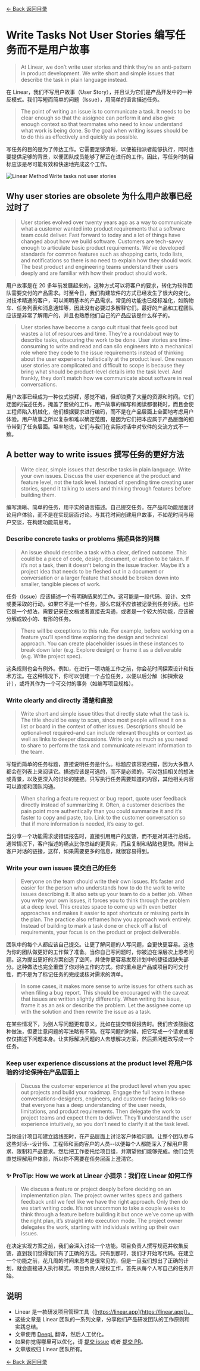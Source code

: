 [<- Back 返回目录](README.md)

# Write Tasks Not User Stories 编写任务而不是用户故事

> At Linear, we don’t write user stories and think they’re an anti-pattern in product development. We write short and simple issues that describe the task in plain language instead.

在 Linear，我们不写用户故事（User Story），并且认为它们是产品开发中的一种反模式。我们写短而简单的问题（Issue），用简单的语言描述任务。

> The point of writing an issue is to communicate a task. It needs to be clear enough so that the assignee can perform it and also give enough context so that teammates who need to know understand what work is being done. So the goal when writing issues should be to do this as effectively and quickly as possible.

写任务的目的是为了传达工作。它需要足够清晰，以便被指派者能够执行，同时也要提供足够的背景，以便团队成员能够了解正在进行的工作。因此，写任务时的目标应该是尽可能有效和快速地完成这个工作。

![Linear Method Write tasks not user stories](images/write-tasks-not-user-stories.png)

## Why user stories are obsolete 为什么用户故事已经过时了

> User stories evolved over twenty years ago as a way to communicate what a customer wanted into product requirements that a software team could deliver. Fast forward to today and a lot of things have changed about how we build software. Customers are tech-savvy enough to articulate basic product requirements. We’ve developed standards for common features such as shopping carts, todo lists, and notifications so there is no need to explain how they should work. The best product and engineering teams understand their users deeply and are familiar with how their product should work.

用户故事是在 20 多年前发展起来的，这种方式可以将客户的要求，转化为软件团队需要交付的产品需求。时至今日，我们构建软件的方式已经发生了很大的变化。对技术精通的客户，可以阐明基本的产品需求。常见的功能也已经标准化，如购物车、任务列表和消息通知等，因此没有必要过多解释它们。最好的产品和工程团队应该是非常了解用户的，并且也熟悉他们自己的产品应该是什么样子的。

> User stories have become a cargo cult ritual that feels good but wastes a lot of resources and time. They’re a roundabout way to describe tasks, obscuring the work to be done. User stories are time-consuming to write and read and can silo engineers into a mechanical role where they code to the issue requirements instead of thinking about the user experience holistically at the product level. One reason user stories are complicated and difficult to scope is because they bring what should be product-level details into the task level. And frankly, they don’t match how we communicate about software in real conversations.

用户故事已经成为一种仪式崇拜，感觉不错，但却浪费了大量的资源和时间。它们迂回的描述任务，掩盖了要做的工作。用户故事的编写和阅读都很耗时，而且会使工程师陷入机械化，他们根据要求进行编码，而不是在产品层面上全面地考虑用户体验。用户故事之所以复杂和难以确定范围，是因为它们把本应属于产品层面的细节带到了任务层面。坦率地说，它们与我们在实际对话中对软件的交流方式不一致。

## A better way to write issues 撰写任务的更好方法

> Write clear, simple issues that describe tasks in plain language. Write your own issues. Discuss the user experience at the product and feature level, not the task level. Instead of spending time creating user stories, spend it talking to users and thinking through features before building them.

编写清晰、简单的任务，用平实的语言描述。自己提交任务。在产品和功能层面讨论用户体验，而不是在实现层面讨论。与其花时间创建用户故事，不如花时间与用户交谈，在构建功能前思考。

### Describe concrete tasks or problems 描述具体的问题

> An issue should describe a task with a clear, defined outcome. This could be a piece of code, design, document, or action to be taken. If it’s not a task, then it doesn’t belong in the issue tracker. Maybe it’s a project idea that needs to be fleshed out in a document or conversation or a larger feature that should be broken down into smaller, tangible pieces of work.

任务（Issue）应该描述一个有明确结果的工作。这可能是一段代码、设计、文件或要采取的行动。如果它不是一个任务，那么它就不应该被记录到任务列表。也许它是一个想法，需要记录在文档或者直接去沟通，或者是一个较大的功能，应该被分解成较小的、有形的任务。

> There will be exceptions to this rule. For example, before working on a feature you’ll spend time exploring the design and technical approach. You can create placeholder issues in these instances to break down later (e.g. Explore design) or frame it as a deliverable (e.g. Write project spec).

这条规则也会有例外。例如，在进行一项功能工作之前，你会花时间探索设计和技术方法。在这种情况下，你可以创建一个占位任务，以便以后分解（如探索设计），或将其作为一个可交付的事务（如编写项目规格）。

### Write clearly and directly 清楚和直接

> Write short and simple issue titles that directly state what the task is. The title should be easy to scan, since most people will read it on a list or board in the context of other issues. Descriptions should be optional–not required–and can include relevant thoughts or context as well as links to deeper discussions. Write only as much as you need to share to perform the task and communicate relevant information to the team.

写短而简单的任务标题，直接说明任务是什么。标题应该容易扫描，因为大多数人都会在列表上来阅读它。描述应该是可选的，而不是必须的，可以包括相关的想法或背景，以及更深入的讨论的链接。只写执行任务需要知道的内容，其他相关内容可以直接和团队沟通。

> When sharing a feature request or bug report, quote user feedback directly instead of summarizing it. Often, a customer describes the pain point more authentically than you could summarize it and it’s faster to copy and paste, too. Link to the customer conversation so that if more information is needed, it’s easy to get.

当分享一个功能需求或错误报告时，直接引用用户的反馈，而不是对其进行总结。通常情况下，客户描述的痛点比你总结的更真实，而且复制和粘贴也更快。附带上客户对话的链接，这样，如果需要更多的信息，就很容易得到。

### Write your own issues 提交自己的任务

> Everyone on the team should write their own issues. It’s faster and easier for the person who understands how to do the work to write issues describing it. It also sets up your team to do a better job. When you write your own issues, it forces you to think through the problem at a deep level. This creates space to come up with even better approaches and makes it easier to spot shortcuts or missing parts in the plan. The practice also reframes how you approach work entirely. Instead of building to mark a task done or check off a list of requirements, your focus is on the product or project deliverable.

团队中的每个人都应该自己提交。让更了解问题的人写问题，会更快更容易。这也为你的团队做更好的工作做了准备。当你自己写问题时，你被迫在深层次上思考问题。这为提出更好的方案创造了空间，并使你更容易发现计划中的捷径或缺失部分。这种做法也完全重塑了你对待工作的方式。你的重点是产品或项目的可交付性，而不是为了标记任务的完成或核对需求的清单。

> In some cases, it makes more sense to write issues for others such as when filing a bug report. This should be encouraged with the caveat that issues are written slightly differently. When writing the issue, frame it as an ask or describe the problem. Let the assignee come up with the solution and then rewrite the issue as a task.

在某些情况下，为别人写问题更有意义，比如在提交错误报告时。我们应该鼓励这种做法，但要注意问题的写法略有不同。在写问题的时候，把它写成一个请求或者仅仅描述下问题本身。让实际解决问题的人去想解决方案，然后把问题改写成一个任务。

### Keep user experience discussions at the product level 将用户体验的讨论保持在产品层面上

> Discuss the customer experience at the product level when you spec out projects and build your roadmap. Engage the full team in these conversations–designers, engineers, and customer-facing folks–so that everyone has a deep understanding of the user needs, limitations, and product requirements. Then delegate the work to project teams and expect them to deliver. They’ll understand the user experience intuitively, so you don’t need to clarify it at the task level.

当你设计项目和建立路线图时，在产品层面上讨论客户体验问题。让整个团队参与这些对话--设计师、工程师和面向客户的人员--以便每个人都能深入了解用户需求、限制和产品要求。然后把工作委托给项目组，并期望他们能够完成。他们会凭直觉理解用户体验，所以你不需要在任务层面上澄清它。

### ✨ ProTip: How we work at Linear 小提示：我们在 Linear 如何工作

> We discuss a feature or project deeply before deciding on an implementation plan. The project owner writes specs and gathers feedback until we feel like we have the right approach. Only then do we start writing code. It’s not uncommon to take a couple weeks to think through a feature before building it but once we’ve come up with the right plan, it’s straight into execution mode. The project owner delegates the work, starting with individuals writing up their own issues.

在决定实现方案之前，我们会深入讨论一个功能。项目负责人撰写规范并收集反馈，直到我们觉得我们有了正确的方法。只有到那时，我们才开始写代码。在建立一个功能之前，花几周的时间来思考是很常见的，但是一旦我们想出了正确的计划，就会直接进入执行模式。项目负责人授权工作，首先从每个人写自己的任务开始。

## 说明

* Linear 是一款研发项目管理工具（[https://linear.app](https://linear.app)）。
* 这些文章是 Linear 团队的一系列文章，分享他们产品研发团队的工作原则和实践总结。
* 文章使用 [DeepL](https://www.deepl.com/translator) 翻译，然后人工优化。
* 如果你觉得哪里可以优化，请 [提交 issue](https://github.com/flanker/linear-method-zh-cn/issues/new) 或者 [提交 PR](https://github.com/flanker/linear-method-zh-cn/pulls)。
* 文章版权归 Linear 团队所有。

[<- Back 返回目录](README.md)
